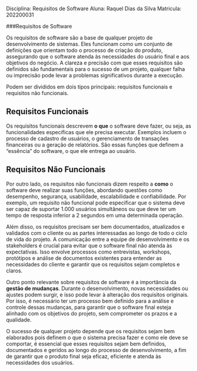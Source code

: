 Disciplina: Requisitos de Software
Aluna: Raquel Dias da Silva
Matricula: 202200031

###Requisitos de Software

Os requisitos de software são a base de qualquer projeto de desenvolvimento de sistemas. Eles funcionam como um conjunto de definições que orientam todo o processo de criação do produto, assegurando que o software atenda às necessidades do usuário final e aos objetivos do negócio. A clareza e precisão com que esses requisitos são definidos são fundamentais para o sucesso de um projeto, qualquer falha ou imprecisão pode levar a problemas significativos durante a execução.

Podem ser divididos em dois tipos principais: requisitos funcionais e requisitos não funcionais. 

## Requisitos Funcionais

Os requisitos funcionais descrevem **o que** o software deve fazer, ou seja, as funcionalidades específicas que ele precisa executar. Exemplos incluem o processo de cadastro de usuários, o gerenciamento de transações financeiras ou a geração de relatórios. São essas funções que definem a “essência” do software, o que ele entrega ao usuário.

## Requisitos Não Funcionais

Por outro lado, os requisitos não funcionais dizem respeito a **como** o software deve realizar suas funções, abordando questões como desempenho, segurança, usabilidade, escalabilidade e confiabilidade. Por exemplo, um requisito não funcional pode especificar que o sistema deve ser capaz de suportar 1.000 usuários simultâneos ou que deve ter um tempo de resposta inferior a 2 segundos em uma determinada operação. 

Além disso, os requisitos precisam ser bem documentados, atualizados e validados com o cliente ou as partes interessadas ao longo de todo o ciclo de vida do projeto. A comunicação entre a equipe de desenvolvimento e os stakeholders é crucial para evitar que o software final não atenda às expectativas. Isso envolve processos como entrevistas, workshops, protótipos e análise de documentos existentes para entender as necessidades do cliente e garantir que os requisitos sejam completos e claros.

Outro ponto relevante sobre requisitos de software é a importância da **gestão de mudanças**. Durante o desenvolvimento, novas necessidades ou ajustes podem surgir, e isso pode levar à alteração dos requisitos originais. Por isso, é necessário ter um processo bem definido para a análise e controle dessas mudanças, para garantir que o software final esteja alinhado com os objetivos do projeto, sem comprometer os prazos e a qualidade.

O sucesso de qualquer projeto depende que os requisitos sejam bem elaborados pois definem o que o sistema precisa fazer e como ele deve se comportar, é essencial que esses requisitos sejam bem definidos, documentados e geridos ao longo do processo de desenvolvimento, a fim de garantir que o produto final seja eficaz, eficiente e atenda às necessidades dos usuários.
